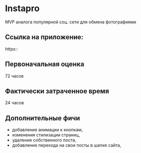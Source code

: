 # Instapro

MVP аналога популярной соц. сети для обмена фотографиями

## Ссылка на приложение:

https::

## Первоначальная оценка

72 часов

## Фактически затраченное время

24 часов

## Дополнительные фичи
- добавление анимации к кнопкам,
- изменения стилизации страниц,
- удаление собственного поста,
- добавление перехода на свои посты в шапке сайта,
